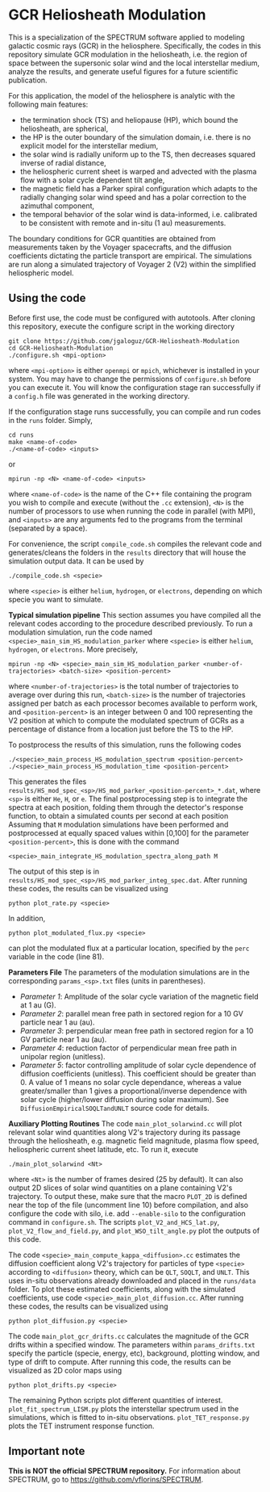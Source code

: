 # GCR Heliosheath Modulation

This is a specialization of the SPECTRUM software applied to modeling galactic cosmic rays (GCR) in the heliosphere. Specifically, the codes in this repository simulate GCR modulation in the heliosheath, i.e. the region of space between the supersonic solar wind and the local interstellar medium, analyze the results, and generate useful figures for a future scientific publication.

For this application, the model of the heliosphere is analytic with the following main features:
  - the termination shock (TS) and heliopause (HP), which bound the heliosheath, are spherical,
  - the HP is the outer boundary of the simulation domain, i.e. there is no explicit model for the interstellar medium,
  - the solar wind is radially uniform up to the TS, then decreases squared inverse of radial distance,
  - the heliospheric current sheet is warped and advected with the plasma flow with a solar cycle dependent tilt angle,
  - the magnetic field has a Parker spiral configuration which adapts to the radially changing solar wind speed and has a polar correction to the azimuthal component,
  - the temporal behavior of the solar wind is data-informed, i.e. calibrated to be consistent with remote and in-situ (1 au) measurements.

The boundary conditions for GCR quantities are obtained from measurements taken by the Voyager spacecrafts, and the diffusion coefficients dictating the particle transport are empirical.
The simulations are run along a simulated trajectory of Voyager 2 (V2) within the simplified heliospheric model.

## Using the code

Before first use, the code must be configured with autotools. After cloning this repository, execute the configure script in the working directory
```
git clone https://github.com/jgaloguz/GCR-Heliosheath-Modulation
cd GCR-Heliosheath-Modulation
./configure.sh <mpi-option>
```
where `<mpi-option>` is either `openmpi` or `mpich`, whichever is installed in your system. You may have to change the permissions of `configure.sh` before you can execute it. You will know the configuration stage ran successfully if a `config.h` file was generated in the working directory.

If the configuration stage runs successfully, you can compile and run codes in the `runs` folder. Simply,
```
cd runs
make <name-of-code>
./<name-of-code> <inputs>
```
or
```
mpirun -np <N> <name-of-code> <inputs>
```
where `<name-of-code>` is the name of the C++ file containing the program you wish to compile and execute (without the `.cc` extension), `<N>` is the number of processors to use when running the code in parallel (with MPI), and `<inputs>` are any arguments fed to the programs from the terminal (separated by a space).

For convenience, the script `compile_code.sh` compiles the relevant code and generates/cleans the folders in the `results` directory that will house the simulation output data. It can be used by
```
./compile_code.sh <specie>
```
where `<specie>` is either `helium`, `hydrogen`, or `electrons`, depending on which specie you want to simulate.

**Typical simulation pipeline**
This section assumes you have compiled all the relevant codes according to the procedure described previously.
To run a modulation simulation, run the code named `<specie>_main_sim_HS_modulation_parker` where `<specie>` is either `helium`, `hydrogen`, or `electrons`.
More precisely,
```
mpirun -np <N> <specie>_main_sim_HS_modulation_parker <number-of-trajectories> <batch-size> <position-percent>
```
where `<number-of-trajectories>` is the total number of trajectories to average over during this run, `<batch-size>` is the number of trajectories assigned per batch as each processor becomes available to perform work, and `<position-percent>` is an integer between 0 and 100 representing the V2 position at which to compute the modulated spectrum of GCRs as a percentage of distance from a location just before the TS to the HP.

To postprocess the results of this simulation, runs the following codes
```
./<specie>_main_process_HS_modulation_spectrum <position-percent>
./<specie>_main_process_HS_modulation_time <position-percent>
```
This generates the files `results/HS_mod_spec_<sp>/HS_mod_parker_<position-percent>_*.dat`, where `<sp>` is either `He`, `H`, or `e`.
The final postprocessing step is to integrate the spectra at each position, folding them through the detector's response function, to obtain a simulated counts per second at each position
Assuming that `M` modulation simulations have been performed and postprocessed at equally spaced values within [0,100] for the parameter `<position-percent>`, this is done with the command
```
<specie>_main_integrate_HS_modulation_spectra_along_path M
```
The output of this step is in `results/HS_mod_spec_<sp>/HS_mod_parker_integ_spec.dat`.
After running these codes, the results can be visualized using
```
python plot_rate.py <specie>
```
In addition,
```
python plot_modulated_flux.py <specie>
```
can plot the modulated flux at a particular location, specified by the `perc` variable in the code (line 81).

**Parameters File**
The parameters of the modulation simulations are in the corresponding `params_<sp>.txt` files (units in parentheses).

 - *Parameter 1*: Amplitude of the solar cycle variation of the magnetic field at 1 au (G).
 - *Parameter 2*: parallel mean free path in sectored region for a 10 GV particle near 1 au (au).
 - *Parameter 3*: perpendicular mean free path in sectored region for a 10 GV particle near 1 au (au).
 - *Parameter 4*: reduction factor of perpendicular mean free path in unipolar region (unitless).
 - *Parameter 5*: factor controlling amplitude of solar cycle dependence of diffusion coefficients (unitless). This coefficient should be greater than 0. A value of 1 means no solar cycle dependance, whereas a value greater/smaller than 1 gives a proportional/inverse dependence with solar cycle (higher/lower diffusion during solar maximum). See `DiffusionEmpiricalSOQLTandUNLT` source code for details.

**Auxiliary Plotting Routines**
The code `main_plot_solarwind.cc` will plot relevant solar wind quantities along V2's trajectory during its passage through the heliosheath, e.g. magnetic field magnitude, plasma flow speed, heliospheric current sheet latitude, etc.
To run it, execute
```
./main_plot_solarwind <Nt>
```
where `<Nt>` is the number of frames desired (25 by default).
It can also output 2D slices of solar wind quantities on a plane containing V2's trajectory.
To output these, make sure that the macro `PLOT_2D` is defined near the top of the file (uncomment line 10) before compilation, and also configure the code with silo, i.e. add `--enable-silo` to the configuration command in `configure.sh`.
The scripts `plot_V2_and_HCS_lat.py`, `plot_V2_flow_and_field.py`, and `plot_WSO_tilt_angle.py` plot the outputs of this code.

The code `<specie>_main_compute_kappa_<diffusion>.cc` estimates the diffusion coefficient along V2's trajectory for particles of type `<specie>` according to `<diffusion>` theory, which can be `QLT`, `SOQLT`, and `UNLT`.
This uses in-situ observations already downloaded and placed in the `runs/data` folder.
To plot these estimated coefficients, along with the simulated coefficients, use code `<specie>_main_plot_diffusion.cc`.
After running these codes, the results can be visualized using
```
python plot_diffusion.py <specie>
```

The code `main_plot_gcr_drifts.cc` calculates the magnitude of the GCR drifts within a specified window.
The parameters within `params_drifts.txt` specify the particle (specie, energy, etc), background, plotting window, and type of drift to compute.
After running this code, the results can be visualized as 2D color maps using
```
python plot_drifts.py <specie>
```

The remaining Python scripts plot different quantities of interest.
`plot_fit_spectrum_LISM.py` plots the interstellar spectrum used in the simulations, which is fitted to in-situ observations.
`plot_TET_response.py` plots the TET instrument response function.

## Important note

**This is NOT the official SPECTRUM repository.** For information about SPECTRUM, go to https://github.com/vflorins/SPECTRUM.
